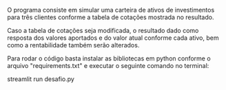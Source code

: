 O programa consiste em simular uma carteira de ativos de investimentos para três clientes conforme a tabela de cotações mostrada no resultado.

Caso a tabela de cotações seja modificada, o resultado dado como resposta dos valores aportados e do valor atual conforme cada ativo, bem como a rentabilidade também serão alterados.

Para rodar o código basta instalar as bibliotecas em python conforme o arquivo "requirements.txt" e executar o seguinte comando no terminal:

streamlit run desafio.py
